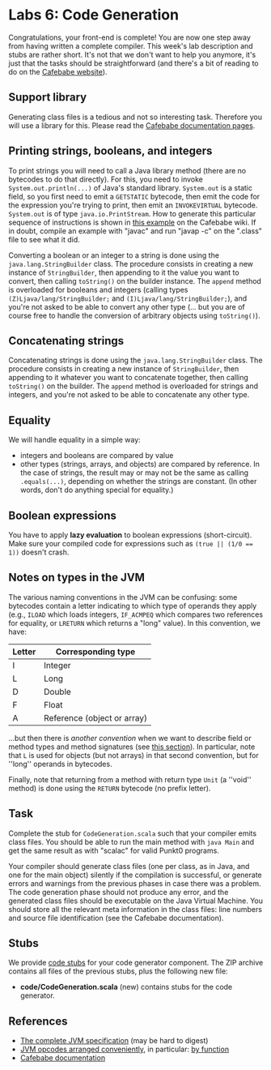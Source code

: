 # Labs 6: Code Generation

Congratulations, your front-end is complete! You are now one step away from having written a complete compiler. This week's lab description and stubs are rather short. It's not that we don't want to help you anymore, it's just that the tasks should be straightforward (and there's a bit of reading to do on the [Cafebabe website](https://github.com/psuter/cafebabe/wiki)).

## Support library

Generating class files is a tedious and not so interesting task. Therefore you will use a library for this. Please read the [Cafebabe documentation pages](https://github.com/psuter/cafebabe/wiki).

## Printing strings, booleans, and integers

To print strings you will need to call a Java library method (there are no bytecodes to do that directly). For this, you need to invoke `System.out.println(...)` of Java's standard library. `System.out` is a static field, so you first need to emit a `GETSTATIC` bytecode, then emit the code for the expression you're trying to print, then emit an `INVOKEVIRTUAL` bytecode. `System.out` is of type `java.io.PrintStream`. How to generate this particular sequence of instructions is shown in [this example](https://github.com/psuter/cafebabe/wiki/FullExamples#hello-world) on the Cafebabe wiki. If in doubt, compile an example with "javac" and run "javap -c" on the ".class" file to see what it did.

Converting a boolean or an integer to a string is done using the `java.lang.StringBuilder` class. The procedure consists in creating a new instance of `StringBuilder`, then appending to it the value you want to convert, then calling `toString()` on the builder instance. The `append` method is overloaded for booleans and integers (calling types `(Z)Ljava/lang/StringBuilder;` and `(I)Ljava/lang/StringBuilder;`), and you're not asked to be able to convert any other type (... but you are of course free to handle the conversion of arbitrary objects using `toString()`).

## Concatenating strings

Concatenating strings is done using the `java.lang.StringBuilder` class. The procedure consists in creating a new instance of `StringBuilder`, then appending to it whatever you want to concatenate together, then calling `toString()` on the builder. The `append` method is overloaded for strings and integers, and you're not asked to be able to concatenate any other type.

## Equality

We will handle equality in a simple way:

  * integers and booleans are compared by value
  * other types (strings, arrays, and objects) are compared by reference. In the case of strings, the result may or may not be the same as calling `.equals(...)`, depending on whether the strings are constant. (In other words, don't do anything special for equality.)

## Boolean expressions

You have to apply **lazy evaluation** to boolean expressions (short-circuit). Make sure your compiled code for expressions such as `(true || (1/0 == 1))` doesn't crash.

## Notes on types in the JVM

The various naming conventions in the JVM can be confusing: some bytecodes contain a letter indicating to which type of operands they apply (e.g., `ILOAD` which loads integers, `IF_ACMPEQ` which compares two references for equality, or `LRETURN` which returns a "long" value). In this convention, we have:

|  Letter  |  Corresponding type  |
|----------|----------------------|
|  I  |  Integer   |
|  L  |  Long      |
|  D  |  Double    |
|  F  |  Float     |
|  A  |  Reference (object or array)  |

...but then there is *another convention* when we want to describe field or method types and method signatures (see [this section](https://github.com/psuter/cafebabe/wiki#types-in-class-files)). In particular, note that `L` is used for objects (but not arrays) in that second convention, but for ''long'' operands in bytecodes.

Finally, note that returning from a method with return type `Unit` (a ''void'' method) is done using the `RETURN` bytecode (no prefix letter).

## Task

Complete the stub for `CodeGeneration.scala` such that your compiler emits class files. You should be able to run the main method with `java Main` and get the same result as with "scalac" for valid Punkt0 programs.

Your compiler should generate class files (one per class, as in Java, and one for the main object) silently if the compilation is successful, or generate errors and warnings from the previous phases in case there was a problem. The code generation phase should not produce any error, and the generated class files should be executable on the Java Virtual Machine. You should store all the relevant meta information in the class files: line numbers and source file identification (see the Cafebabe documentation).

## Stubs

We provide [code stubs](codegen-stubs.zip) for your code generator component. The ZIP archive contains all files of the previous stubs, plus the following new file:

  * **code/CodeGeneration.scala** (new) contains stubs for the code generator.

## References

  * [The complete JVM specification](http://docs.oracle.com/javase/specs/jvms/se8/html/index.html) (may be hard to digest)
  * [JVM opcodes arranged conveniently](http://homepages.inf.ed.ac.uk/kwxm/JVM/index.html), in particular: [by function](http://homepages.inf.ed.ac.uk/kwxm/JVM/codeByFn.html)
  * [Cafebabe documentation](https://github.com/psuter/cafebabe/wiki)
